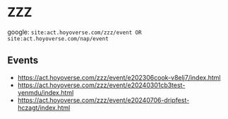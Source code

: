 # ZZZ
google: ```site:act.hoyoverse.com/zzz/event OR site:act.hoyoverse.com/nap/event```

## Events
- https://act.hoyoverse.com/zzz/event/e202306cook-v8elj7/index.html
- https://act.hoyoverse.com/zzz/event/e20240301cb3test-yenmdu/index.html
- https://act.hoyoverse.com/zzz/event/e20240706-dripfest-hczagt/index.html
